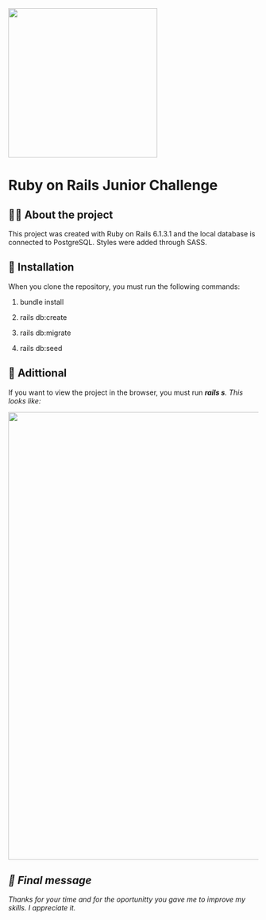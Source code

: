 <img src="https://getduna.com/svg/duna-logo.svg" width="300">

# Ruby on Rails Junior Challenge

## 👩‍💻 About the project

This project was created with Ruby on Rails 6.1.3.1 and the local database is connected to PostgreSQL. Styles were added through SASS.

## 🦶 Installation

When you clone the repository, you must run the following commands:

1) bundle install

2) rails db:create

3) rails db:migrate

4) rails db:seed

## 🎯 Adittional

If you want to view the project in the browser, you must run <b><i>rails s<i></b>. This looks like:

<img src="https://res.cloudinary.com/dzy6tpyc7/image/upload/v1618438759/D-Una_pdicld.png" width="900">

## 📃 Final message

Thanks for your time and for the oportunitty you gave me to improve my skills. I appreciate it.
